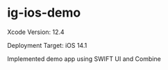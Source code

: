 # ig-ios-demo

Xcode Version: 12.4

Deployment Target: iOS 14.1

Implemented demo app using SWIFT UI and Combine

